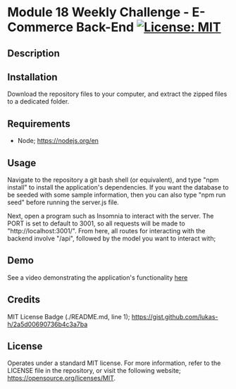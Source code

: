 # Module 18 Weekly Challenge - E-Commerce Back-End [![License: MIT](https://img.shields.io/badge/License-MIT-yellow.svg)](https://opensource.org/licenses/MIT)



## Description



## Installation

Download the repository files to your computer, and extract the zipped files to a dedicated folder.

## Requirements

- Node; https://nodejs.org/en

## Usage 

Navigate to the repository a git bash shell (or equivalent), and type "npm install" to install the application's dependencies. If you want the database to be seeded with some sample information, then you can also type "npm run seed" before running the server.js file.

Next, open a program such as Insomnia to interact with the server. The PORT is set to default to 3001, so all requests will be made to "http://localhost:3001/". From here, all routes for interacting with the backend involve "/api", followed by the model you want to interact with;

## Demo

See a video demonstrating the application's functionality [here]()

## Credits

MIT License Badge (./README.md, line 1);
https://gist.github.com/lukas-h/2a5d00690736b4c3a7ba

## License

Operates under a standard MIT license. For more information, refer to the LICENSE file in the repository, or visit the following website; https://opensource.org/licenses/MIT.